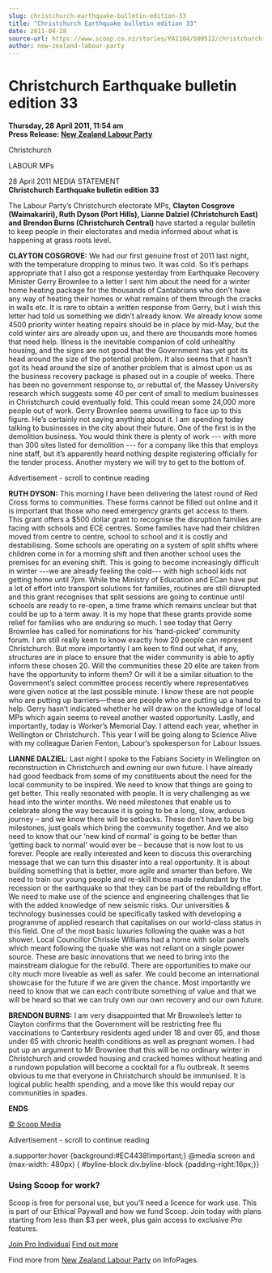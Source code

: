 ```yaml
---
slug: christchurch-earthquake-bulletin-edition-33
title: "Christchurch Earthquake bulletin edition 33"
date: 2011-04-28
source-url: https://www.scoop.co.nz/stories/PA1104/S00512/christchurch-earthquake-bulletin-edition-33.htm
author: new-zealand-labour-party
---
```

Christchurch Earthquake bulletin edition 33
===========================================

**Thursday, 28 April 2011, 11:54 am**  
**Press Release: [New Zealand Labour Party](https://info.scoop.co.nz/New_Zealand_Labour_Party)**

  
Christchurch

LABOUR MPs

28 April 2011 MEDIA STATEMENT  
**Christchurch Earthquake bulletin edition 33**

The Labour Party’s Christchurch electorate MPs, **Clayton Cosgrove (Waimakariri), Ruth Dyson (Port Hills), Lianne Dalziel (Christchurch East) and Brendon Burns (Christchurch Central)** have started a regular bulletin to keep people in their electorates and media informed about what is happening at grass roots level.

**CLAYTON COSGROVE:** We had our first genuine frost of 2011 last night, with the temperature dropping to minus two. It was cold. So it’s perhaps appropriate that I also got a response yesterday from Earthquake Recovery Minister Gerry Brownlee to a letter I sent him about the need for a winter home heating package for the thousands of Cantabrians who don’t have any way of heating their homes or what remains of them through the cracks in walls etc. It is rare to obtain a written response from Gerry, but I wish this letter had told us something we didn’t already know. We already know some 4500 priority winter heating repairs should be in place by mid-May, but the cold winter airs are already upon us, and there are thousands more homes that need help. Illness is the inevitable companion of cold unhealthy housing, and the signs are not good that the Government has yet got its head around the size of the potential problem. It also seems that it hasn’t got its head around the size of another problem that is almost upon us as the business recovery package is phased out in a couple of weeks. There has been no government response to, or rebuttal of, the Massey University research which suggests some 40 per cent of small to medium businesses in Christchurch could eventually fold. This could mean some 24,000 more people out of work. Gerry Brownlee seems unwilling to face up to this figure. He’s certainly not saying anything about it. I am spending today talking to businesses in the city about their future. One of the first is in the demolition business. You would think there is plenty of work --- with more than 300 sites listed for demolition --- for a company like this that employs nine staff, but it’s apparently heard nothing despite registering officially for the tender process. Another mystery we will try to get to the bottom of.

Advertisement - scroll to continue reading





**RUTH DYSON:** This morning I have been delivering the latest round of Red Cross forms to communities. These forms cannot be filled out online and it is important that those who need emergency grants get access to them. This grant offers a $500 dollar grant to recognise the disruption families are facing with schools and ECE centres. Some families have had their children moved from centre to centre, school to school and it is costly and destabilising. Some schools are operating on a system of split shifts where children come in for a morning shift and then another school uses the premises for an evening shift. This is going to become increasingly difficult in winter ---we are already feeling the cold--- with high school kids not getting home until 7pm. While the Ministry of Education and ECan have put a lot of effort into transport solutions for families, routines are still disrupted and this grant recognises that split sessions are going to continue until schools are ready to re-open, a time frame which remains unclear but that could be up to a term away. It is my hope that these grants provide some relief for families who are enduring so much. I see today that Gerry Brownlee has called for nominations for his ‘hand-picked’ community forum. I am still really keen to know exactly how 20 people can represent Christchurch. But more importantly I am keen to find out what, if any, structures are in place to ensure that the wider community is able to aptly inform these chosen 20. Will the communities these 20 elite are taken from have the opportunity to inform them? Or will it be a similar situation to the Government’s select committee process recently where representatives were given notice at the last possible minute. I know these are not people who are putting up barriers—these are people who are putting up a hand to help. Gerry hasn’t indicated whether he will draw on the knowledge of local MPs which again seems to reveal another wasted opportunity. Lastly, and importantly, today is Worker’s Memorial Day. I attend each year, whether in Wellington or Christchurch. This year I will be going along to Science Alive with my colleague Darien Fenton, Labour’s spokesperson for Labour Issues.

**LIANNE DALZIEL**: Last night I spoke to the Fabians Society in Wellington on reconstruction in Christchurch and owning our own future. I have already had good feedback from some of my constituents about the need for the local community to be inspired. We need to know that things are going to get better. This really resonated with people. It is very challenging as we head into the winter months. We need milestones that enable us to celebrate along the way because it is going to be a long, slow, arduous journey – and we know there will be setbacks. These don’t have to be big milestones, just goals which bring the community together. And we also need to know that our ‘new kind of normal’ is going to be better than ‘getting back to normal’ would ever be – because that is now lost to us forever. People are really interested and keen to discuss this overarching message that we can turn this disaster into a real opportunity. It is about building something that is better, more agile and smarter than before. We need to train our young people and re-skill those made redundant by the recession or the earthquake so that they can be part of the rebuilding effort. We need to make use of the science and engineering challenges that lie with the added knowledge of new seismic risks. Our universities & technology businesses could be specifically tasked with developing a programme of applied research that capitalises on our world-class status in this field. One of the most basic luxuries following the quake was a hot shower. Local Councillor Chrissie Williams had a home with solar panels which meant following the quake she was not reliant on a single power source. These are basic innovations that we need to bring into the mainstream dialogue for the rebuild. There are opportunities to make our city much more liveable as well as safer. We could become an international showcase for the future if we are given the chance. Most importantly we need to know that we can each contribute something of value and that we will be heard so that we can truly own our own recovery and our own future.

**BRENDON BURNS:** I am very disappointed that Mr Brownlee’s letter to Clayton confirms that the Government will be restricting free flu vaccinations to Canterbury residents aged under 18 and over 65, and those under 65 with chronic health conditions as well as pregnant women. I had put up an argument to Mr Brownlee that this will be no ordinary winter in Christchurch and crowded housing and cracked homes without heating and a rundown population will become a cocktail for a flu outbreak. It seems obvious to me that everyone in Christchurch should be immunised. It is logical public health spending, and a move like this would repay our communities in spades.

**ENDS**

[© Scoop Media](http://www.scoop.co.nz/about/terms.html)  

Advertisement - scroll to continue reading



a.supporter:hover {background:#EC4438!important;} @media screen and (max-width: 480px) { #byline-block div.byline-block {padding-right:16px;}}

### Using Scoop for work?

Scoop is free for personal use, but you’ll need a licence for work use. This is part of our Ethical Paywall and how we fund Scoop. Join today with plans starting from less than $3 per week, plus gain access to exclusive _Pro_ features.  
  
[Join Pro Individual](https://pro.scoop.co.nz/Individual/?from=ProIn24) [Find out more](https://pro.scoop.co.nz/using-scoop-for-work/?from=ProIn24)

Find more from [New Zealand Labour Party](https://info.scoop.co.nz/New_Zealand_Labour_Party) on InfoPages.